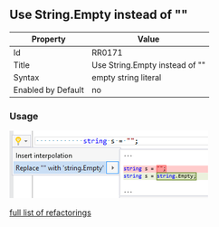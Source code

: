 ## Use String.Empty instead of ""

Property | Value
--- | --- 
Id | RR0171
Title | Use String\.Empty instead of ""
Syntax | empty string literal
Enabled by Default | no

### Usage

![Use String\.Empty instead of ""](../../images/refactorings/UseStringEmptyInsteadOfEmptyStringLiteral.png)

[full list of refactorings](Refactorings.md)
